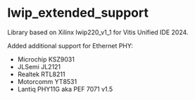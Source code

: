 # lwip_extended_support

Library based on Xilinx lwip220_v1_1 for Vitis Unified IDE 2024.

Added additional support for Ethernet PHY:
- Microchip KSZ9031
- JLSemi JL2121
- Realtek RTL8211
- Motorcomm YT8531
- Lantiq PHY11G aka PEF 7071 v1.5